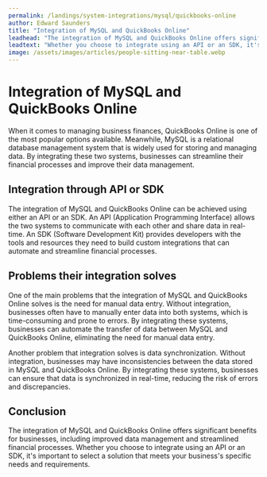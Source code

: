 ```yaml
---
permalink: /landings/system-integrations/mysql/quickbooks-online
author: Edward Saunders
title: "Integration of MySQL and QuickBooks Online"
leadhead: "The integration of MySQL and QuickBooks Online offers significant benefits for businesses, including improved data management and streamlined financial processes"
leadtext: "Whether you choose to integrate using an API or an SDK, it's important to select a solution that meets your business's specific needs and requirements."
image: /assets/images/articles/people-sitting-near-table.webp
---
```

<div class="arttext">
<h1>Integration of MySQL and QuickBooks Online</h1>

<p>When it comes to managing business finances, QuickBooks Online is one of the most popular options available. Meanwhile, MySQL is a relational database management system that is widely used for storing and managing data. By integrating these two systems, businesses can streamline their financial processes and improve their data management.</p>

<h2>Integration through API or SDK</h2>

<p>The integration of MySQL and QuickBooks Online can be achieved using either an API or an SDK. An API (Application Programming Interface) allows the two systems to communicate with each other and share data in real-time. An SDK (Software Development Kit) provides developers with the tools and resources they need to build custom integrations that can automate and streamline financial processes.</p>

<h2>Problems their integration solves</h2>

<p>One of the main problems that the integration of MySQL and QuickBooks Online solves is the need for manual data entry. Without integration, businesses often have to manually enter data into both systems, which is time-consuming and prone to errors. By integrating these systems, businesses can automate the transfer of data between MySQL and QuickBooks Online, eliminating the need for manual data entry.</p>

<p>Another problem that integration solves is data synchronization. Without integration, businesses may have inconsistencies between the data stored in MySQL and QuickBooks Online. By integrating these systems, businesses can ensure that data is synchronized in real-time, reducing the risk of errors and discrepancies.</p>

<h2>Conclusion</h2>

<p>The integration of MySQL and QuickBooks Online offers significant benefits for businesses, including improved data management and streamlined financial processes. Whether you choose to integrate using an API or an SDK, it's important to select a solution that meets your business's specific needs and requirements.</p>

</div>